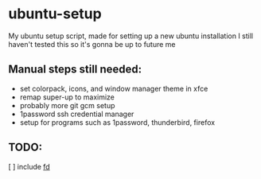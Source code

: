 # ubuntu-setup
My ubuntu setup script, made for setting up a new ubuntu installation
I still haven't tested this so it's gonna be up to future me

## Manual steps still needed:
- set colorpack, icons, and window manager theme in xfce
- remap super-up to maximize
- probably more git gcm setup
- 1password ssh credential manager
- setup for programs such as 1password, thunderbird, firefox

## TODO:
[ ] include [fd](https://github.com/sharkdp/fd)
